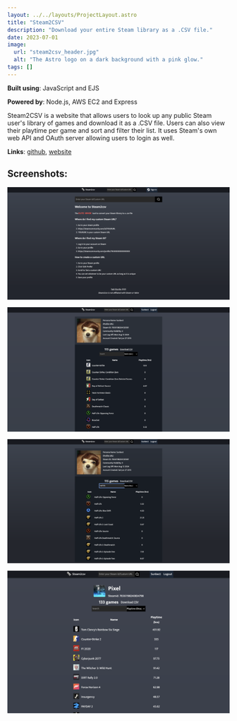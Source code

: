```yaml
---
layout: ../../layouts/ProjectLayout.astro
title: "Steam2CSV"
description: "Download your entire Steam library as a .CSV file."
date: 2023-07-01
image:
  url: "steam2csv_header.jpg"
  alt: "The Astro logo on a dark background with a pink glow."
tags: []
---
```


**Built using**: JavaScript and EJS

**Powered by**: Node.js, AWS EC2 and Express

Steam2CSV is a website that allows users to look up any public Steam
user's library of games and download it as a .CSV file. Users can also
view their playtime per game and sort and filter their list. It uses Steam's
own web API and OAuth server allowing users to login as well.</p>

**Links**: [github](https://www.github.com/yburshe/steam2csv), [website](https://www.steam2csv.xyz)

## Screenshots:

![Steam2csv homepage](../../images/steam2csv/home_page.png)


![Steam2csv your page](../../images/steam2csv/your_user_page.png)

![Steam2csv search and sort](../../images/steam2csv/search_sort.png)

![Steam2csv other user's page](../../images/steam2csv/other_user_page.png)

</div>